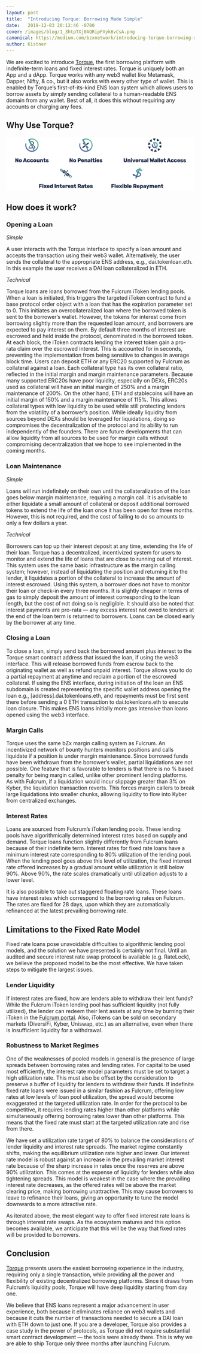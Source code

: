 ```yaml
---
layout: post
title:  "Introducing Torque: Borrowing Made Simple"
date:   2019-12-03 20:12:46 -0700
cover: /images/blog/1_3htpTXj0AQRipFXyk6vCsA.png
canonical: https://medium.com/bzxnetwork/introducing-torque-borrowing-made-simple-8eb494925d16
author: Kistner
---
```

We are excited to introduce [Torque](http://torque.loans/), the first borrowing platform with indefinite-term loans and fixed interest rates. Torque is uniquely both an App and a dApp. Torque works with any web3 wallet like Metamask, Dapper, Nifty, & co., but it also works with every other type of wallet. This is enabled by Torque’s first-of-its-kind ENS loan system which allows users to borrow assets by simply sending collateral to a human-readable ENS domain from any wallet. Best of all, it does this without requiring any accounts or charging any fees.

## Why Use Torque?

![](/images/blog/0_PTiBcf3nMBPVQala.png)

## How does it work?

### Opening a Loan

*Simple*

A user interacts with the Torque interface to specify a loan amount and accepts the transaction using their web3 wallet. Alternatively, the user sends the collateral to the appropriate ENS address, e.g., dai.tokenloan.eth. In this example the user receives a DAI loan collateralized in ETH.

*Technical*

Torque loans are loans borrowed from the Fulcrum iToken lending pools. When a loan is initiated, this triggers the targeted iToken contract to fund a base protocol order object with a loan that has the expiration parameter set to 0. This initiates an overcollateralized loan where the borrowed token is sent to the borrower’s wallet. However, the tokens for interest come from borrowing slightly more than the requested loan amount, and borrowers are expected to pay interest on them. By default three months of interest are escrowed and held inside the protocol, denominated in the borrowed token. At each block, the iToken contracts lending the interest token gain a pro-rata claim over the escrowed interest. This is accounted for in seconds, preventing the implementation from being sensitive to changes in average block time.
Users can deposit ETH or any ERC20 supported by Fulcrum as collateral against a loan. Each collateral type has its own collateral ratio, reflected in the initial margin and margin maintenance parameters. Because many supported ERC20s have poor liquidity, especially on DEXs, ERC20s used as collateral will have an initial margin of 250% and a margin maintenance of 200%. On the other hand, ETH and stablecoins will have an initial margin of 150% and a margin maintenance of 115%. This allows collateral types with low liquidity to be used while still protecting lenders from the volatility of a borrower’s position. While ideally liquidity from sources beyond DEXs should be leveraged for liquidations, doing so compromises the decentralization of the protocol and its ability to run independently of the founders. There are future developments that can allow liquidity from all sources to be used for margin calls without compromising decentralization that we hope to see implemented in the coming months.

### Loan Maintenance

*Simple*

Loans will run indefinitely on their own until the collateralization of the loan goes below margin maintenance, requiring a margin call. It is advisable to either liquidate a small amount of collateral or deposit additional borrowed tokens to extend the life of the loan once it has been open for three months. However, this is not required, and the cost of failing to do so amounts to only a few dollars a year.

*Technical*

Borrowers can top up their interest deposit at any time, extending the life of their loan. Torque has a decentralized, incentivized system for users to monitor and extend the life of loans that are close to running out of interest. This system uses the same basic infrastructure as the margin calling system; however, instead of liquidating the position and returning it to the lender, it liquidates a portion of the collateral to increase the amount of interest escrowed. Using this system, a borrower does not have to monitor their loan or check-in every three months. It is slightly cheaper in terms of gas to simply deposit the amount of interest corresponding to the loan length, but the cost of not doing so is negligible. It should also be noted that interest payments are pro-rata — any excess interest not owed to lenders at the end of the loan term is returned to borrowers. Loans can be closed early by the borrower at any time.

### Closing a Loan

To close a loan, simply send back the borrowed amount plus interest to the Torque smart contract address that issued the loan, if using the web3 interface. This will release borrowed funds from escrow back to the originating wallet as well as refund unpaid interest. Torque allows you to do a partial repayment at anytime and reclaim a portion of the escrowed collateral. If using the ENS interface, during initiation of the loan an ENS subdomain is created representing the specific wallet address opening the loan e.g., [address].dai.tokenloans.eth, and repayments must be first sent there before sending a 0 ETH transaction to dai.tokenloans.eth to execute loan closure. This makes ENS loans initially more gas intensive than loans opened using the web3 interface.

### Margin Calls

Torque uses the same bZx margin calling system as Fulcrum. An incentivized network of bounty hunters monitors positions and calls liquidate if a position is under margin maintenance. Since borrowed funds have been withdrawn from the borrower’s wallet, partial liquidations are not possible. One feature that is favorable to lenders is that there is no % based penalty for being margin called, unlike other prominent lending platforms. As with Fulcrum, if a liquidation would incur slippage greater than 3% on Kyber, the liquidation transaction reverts. This forces margin callers to break large liquidations into smaller chunks, allowing liquidity to flow into Kyber from centralized exchanges.

### Interest Rates

Loans are sourced from Fulcrum’s iToken lending pools. These lending pools have algorithmically determined interest rates based on supply and demand. Torque loans function slightly differently from Fulcrum loans because of their indefinite term. Interest rates for fixed rate loans have a minimum interest rate corresponding to 80% utilization of the lending pool. When the lending pool goes above this level of utilization, the fixed interest rate offered increases by a gradual amount while utilization is still below 90%. Above 90%, the rate scales dramatically until utilization adjusts to a lower level.

It is also possible to take out staggered floating rate loans. These loans have interest rates which correspond to the borrowing rates on Fulcrum. The rates are fixed for 28 days, upon which they are automatically refinanced at the latest prevailing borrowing rate.

## Limitations to the Fixed Rate Model

Fixed rate loans pose unavoidable difficulties to algorithmic lending pool models, and the solution we have presented is certainly not final. Until an audited and secure interest rate swap protocol is available (e.g. RateLock), we believe the proposed model to be the most effective. We have taken steps to mitigate the largest issues.

### Lender Liquidity

If interest rates are fixed, how are lenders able to withdraw their lent funds? While the Fulcrum iToken lending pool has sufficient liquidity (not fully utilized), the lender can redeem their lent assets at any time by burning their iToken in the [Fulcrum portal](https://fulcrum.trade). Also, iTokens can be sold on secondary markets (DiversiFi, Kyber, Uniswap, etc.) as an alternative, even when there is insufficient liquidity for a withdrawal.

### Robustness to Market Regimes

One of the weaknesses of pooled models in general is the presence of large spreads between borrowing rates and lending rates. For capital to be used most efficiently, the interest rate model parameters must be set to target a high utilization rate. This must also be offset by the consideration to preserve a buffer of liquidity for lenders to withdraw their funds. If indefinite fixed rate loans were issued in a similar fashion as Fulcrum, offering low rates at low levels of loan pool utilization, the spread would become exaggerated at the targeted utilization rate. In order for the protocol to be competitive, it requires lending rates higher than other platforms while simultaneously offering borrowing rates lower than other platforms. This means that the fixed rate must start at the targeted utilization rate and rise from there.

We have set a utilization rate target of 80% to balance the considerations of lender liquidity and interest rate spreads. The market regime constantly shifts, making the equilibrium utilization rate higher and lower. Our interest rate model is robust against an increase in the prevailing market interest rate because of the sharp increase in rates once the reserves are above 90% utilization. This comes at the expense of liquidity for lenders while also tightening spreads. This model is weakest in the case where the prevailing interest rate decreases, as the offered rates will be above the market clearing price, making borrowing unattractive. This may cause borrowers to leave to refinance their loans, giving an opportunity to tune the model downwards to a more attractive rate.

As iterated above, the most elegant way to offer fixed interest rate loans is through interest rate swaps. As the ecosystem matures and this option becomes available, we anticipate that this will be the way that fixed rates will be provided to borrowers.

## Conclusion

[Torque](http://torque.loans/) presents users the easiest borrowing experience in the industry, requiring only a single transaction, while providing all the power and flexibility of existing decentralized borrowing platforms. Since it draws from Fulcrum’s liquidity pools, Torque will have deep liquidity starting from day one.

We believe that ENS loans represent a major advancement in user experience, both because it eliminates reliance on web3 wallets and because it cuts the number of transactions needed to secure a DAI loan with ETH down to just one. If you are a developer, Torque also provides a case study in the power of protocols, as Torque did not require substantial smart contract development — the tools were already there. This is why we are able to ship Torque only three months after launching Fulcrum.
